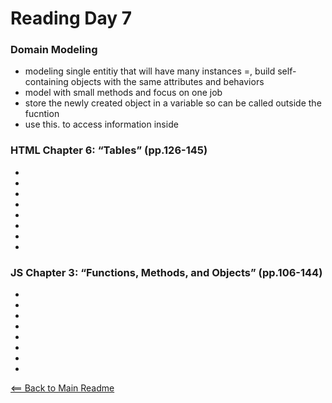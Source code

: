 # Reading Day 7

### Domain Modeling

<ul>
  <li>modeling single entitiy that will have many instances =, build self-containing objects with the same attributes and behaviors</li>
  <li>model with small methods and focus on one job</li>
  <li>store the newly created object in a variable so can be called outside the fucntion</li>
  <li>use this. to access information inside </li>
</ul>

### HTML Chapter 6: “Tables” (pp.126-145)
<ul>
  <li></li>
  <li></li>
  <li></li>
  <li></li>
  <li></li>
  <li></li>
  <li></li>
  <li></li>
</ul>

### JS Chapter 3: “Functions, Methods, and Objects” (pp.106-144)

<ul>
  <li></li>
  <li></li>
  <li></li>
  <li></li>
  <li></li>
  <li></li>
  <li></li>
  <li></li>
</ul>

[<== Back to Main Readme](README.md)